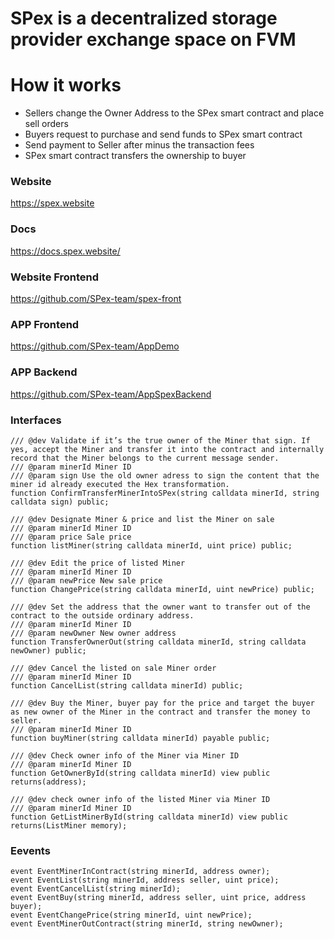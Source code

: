 # SPex is a decentralized storage provider exchange space on FVM

# How it works
* Sellers change the Owner Address to the SPex smart contract and place sell orders
* Buyers request to purchase and send funds to SPex smart contract
* Send payment to Seller after minus the transaction fees
* SPex smart contract transfers the ownership to buyer

### Website
https://spex.website

### Docs
https://docs.spex.website/

### Website Frontend
https://github.com/SPex-team/spex-front

### APP Frontend
https://github.com/SPex-team/AppDemo

### APP Backend
https://github.com/SPex-team/AppSpexBackend


### Interfaces
```solidity
/// @dev Validate if it’s the true owner of the Miner that sign. If yes, accept the Miner and transfer it into the contract and internally record that the Miner belongs to the current message sender.   
/// @param minerId Miner ID
/// @param sign Use the old owner adress to sign the content that the miner id already executed the Hex transformation. 
function ConfirmTransferMinerIntoSPex(string calldata minerId, string calldata sign) public;

/// @dev Designate Miner & price and list the Miner on sale
/// @param minerId Miner ID
/// @param price Sale price
function listMiner(string calldata minerId, uint price) public;

/// @dev Edit the price of listed Miner
/// @param minerId Miner ID
/// @param newPrice New sale price
function ChangePrice(string calldata minerId, uint newPrice) public;

/// @dev Set the address that the owner want to transfer out of the contract to the outside ordinary address.
/// @param minerId Miner ID
/// @param newOwner New owner address
function TransferOwnerOut(string calldata minerId, string calldata newOwner) public;

/// @dev Cancel the listed on sale Miner order
/// @param minerId Miner ID
function CancelList(string calldata minerId) public;

/// @dev Buy the Miner, buyer pay for the price and target the buyer as new owner of the Miner in the contract and transfer the money to seller. 
/// @param minerId Miner ID
function buyMiner(string calldata minerId) payable public;

/// @dev Check owner info of the Miner via Miner ID
/// @param minerId Miner ID
function GetOwnerById(string calldata minerId) view public returns(address);

/// @dev check owner info of the listed Miner via Miner ID
/// @param minerId Miner ID
function GetListMinerById(string calldata minerId) view public returns(ListMiner memory);
```

### Eevents
```solidity
event EventMinerInContract(string minerId, address owner);
event EventList(string minerId, address seller, uint price);
event EventCancelList(string minerId);
event EventBuy(string minerId, address seller, uint price, address buyer);
event EventChangePrice(string minerId, uint newPrice);
event EventMinerOutContract(string minerId, string newOwner);
```